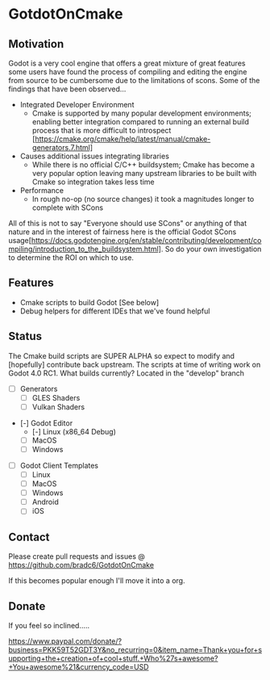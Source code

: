 # GotdotOnCmake

## Motivation

Godot is a very cool engine that offers a great mixture of great features some users have found the process of compiling and editing the engine from source to be cumbersome due to the limitations of scons. Some of the findings that have been observed...

  * Integrated Developer Environment
    * Cmake is supported by many popular development environments; enabling better integration compared to running an external build process that is more difficult to introspect [https://cmake.org/cmake/help/latest/manual/cmake-generators.7.html]
  * Causes additional issues integrating libraries
      * While there is no official C/C++ buildsystem; Cmake has become a very popular option leaving many upstream libraries to be built with Cmake so integration takes less time
  * Performance
    * In rough no-op (no source changes) it took a magnitudes longer to complete with SCons

All of this is not to say "Everyone should use SCons" or anything of that nature and in the interest of fairness here is the official Godot SCons usage[https://docs.godotengine.org/en/stable/contributing/development/compiling/introduction_to_the_buildsystem.html]. So do your own investigation to determine the ROI on which to use.

## Features

  * Cmake scripts to build Godot [See below]
  * Debug helpers for different IDEs that we've found helpful


## Status

The Cmake build scripts are SUPER ALPHA so expect to modify and [hopefully] contribute back upstream. The scripts at time of writing work on Godot 4.0 RC1.
What builds currently? Located in the "develop" branch

 - [ ] Generators
    - [ ] GLES Shaders
    - [ ] Vulkan Shaders
 - [-] Godot Editor
    - [-] Linux (x86_64 Debug)
    - [ ] MacOS
    - [ ] Windows
 - [ ] Godot Client Templates
    - [ ] Linux
    - [ ] MacOS
    - [ ] Windows
    - [ ] Android
    - [ ] iOS

## Contact

Please create pull requests and issues @ https://github.com/bradc6/GotdotOnCmake

If this becomes popular enough I'll move it into a org.


## Donate

If you feel so inclined.....

https://www.paypal.com/donate/?business=PKK59T52GDT3Y&no_recurring=0&item_name=Thank+you+for+supporting+the+creation+of+cool+stuff.+Who%27s+awesome?+You+awesome%21&currency_code=USD
